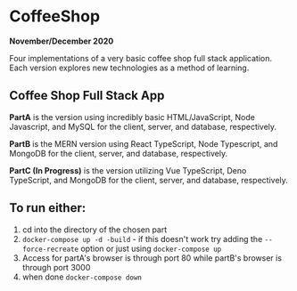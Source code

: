 # CoffeeShop

**November/December 2020**

Four implementations of a very basic coffee shop full stack application. Each version explores new technologies as a method of learning.

## Coffee Shop Full Stack App

**PartA** is the version using incredibly basic HTML/JavaScript, Node Javascript, and MySQL for the client, server, and database, respectively.

**PartB** is the MERN version using React TypeScript, Node Typescript, and MongoDB for the client, server, and database, respectively.

**PartC (In Progress)** is the version utilizing Vue TypeScript, Deno TypeScript, and MongoDB for the client, server, and database, respectively.

## To run either:

1. cd into the directory of the chosen part
2. `docker-compose up -d -build` - if this doesn't work try adding the `--force-recreate` option or just using `docker-compose up`
3. Access for partA's browser is through port 80 while partB's browser is through port 3000
4. when done `docker-compose down`
